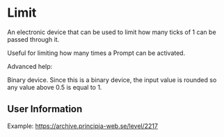 # Limit
An electronic device that can be used to limit how many ticks of 1 can be passed through it.

Useful for limiting how many times a Prompt can be activated.

Advanced help:

Binary device. Since this is a binary device, the input value is rounded so any value above 0.5 is equal to 1.

## User Information
Example: https://archive.principia-web.se/level/2217